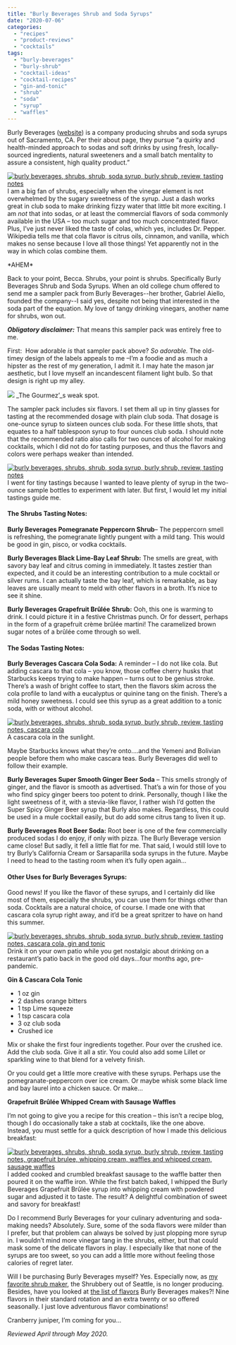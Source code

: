```yaml
---
title: "Burly Beverages Shrub and Soda Syrups"
date: "2020-07-06"
categories:
  - "recipes"
  - "product-reviews"
  - "cocktails"
tags:
  - "burly-beverages"
  - "burly-shrub"
  - "cocktail-ideas"
  - "cocktail-recipes"
  - "gin-and-tonic"
  - "shrub"
  - "soda"
  - "syrup"
  - "waffles"
---
```


Burly Beverages ([website](https://www.burlybeverages.com/)) is a company producing shrubs and soda syrups out of Sacramento, CA. Per their about page, they pursue “a quirky and health-minded approach to sodas and soft drinks by using fresh, locally-sourced ingredients, natural sweeteners and a small batch mentality to assure a consistent, high quality product.”

[![burly beverages, shrubs, shrub, soda syrup, burly shrub, review, tasting notes](https://thegourmez-wpmedia.s3.amazonaws.com/2020/07/Burly-Shrubs-001-397x500.jpg)](https://thegourmez-wpmedia.s3.amazonaws.com/2020/07/Burly-Shrubs-001.jpg)I am a big fan of shrubs, especially when the vinegar element is not overwhelmed by the sugary sweetness of the syrup. Just a dash works great in club soda to make drinking fizzy water that little bit more exciting. I am _not_ that into sodas, or at least the commercial flavors of soda commonly available in the USA – too much sugar and too much concentrated flavor. Plus, I’ve just never liked the taste of colas, which yes, includes Dr. Pepper. Wikipedia tells me that cola flavor is citrus oils, cinnamon, and vanilla, which makes no sense because I love all those things! Yet apparently not in the way in which colas combine them.

\*AHEM\*

Back to your point, Becca. Shrubs, your point is shrubs. Specifically Burly Beverages Shrub and Soda Syrups. When an old college chum offered to send me a sampler pack from Burly Beverages--her brother, Gabriel Aiello, founded the company--I said yes, despite not being that interested in the soda part of the equation. My love of tangy drinking vinegars, another name for shrubs, won out.

**_Obligatory disclaimer:_** That means this sampler pack was entirely free to me.

First:  How adorable _is_ that sampler pack above? _So adorable._ The old-timey design of the labels appeals to me –I’m a foodie and as much a hipster as the rest of my generation, I admit it. I may hate the mason jar aesthetic, but I love myself an incandescent filament light bulb. So that design is right up my alley.




<div class="caption">

[![](https://thegourmez-wpmedia.s3.amazonaws.com/2020/07/led-teardrop-filament-40w-equivalent-light-bulb-2-c-500x449.jpg)](https://thegourmez-wpmedia.s3.amazonaws.com/2020/07/led-teardrop-filament-40w-equivalent-light-bulb-2-c.jpg) _The Gourmez’_s weak spot.</div>


The sampler pack includes six flavors. I set them all up in tiny glasses for tasting at the recommended dosage with plain club soda. That dosage is one-ounce syrup to sixteen ounces club soda. For these little shots, that equates to a half tablespoon syrup to four ounces club soda. I should note that the recommended ratio also calls for two ounces of alcohol for making cocktails, which I did not do for tasting purposes, and thus the flavors and colors were perhaps weaker than intended.

[![burly beverages, shrubs, shrub, soda syrup, burly shrub, review, tasting notes](https://thegourmez-wpmedia.s3.amazonaws.com/2020/07/Burly-Shrubs-003-345x500.jpg)](https://thegourmez-wpmedia.s3.amazonaws.com/2020/07/Burly-Shrubs-003.jpg)I went for tiny tastings because I wanted to leave plenty of syrup in the two-ounce sample bottles to experiment with later. But first, I would let my initial tastings guide me.

#### The Shrubs Tasting Notes:

**Burly Beverages Pomegranate Peppercorn Shrub**– The peppercorn smell is refreshing, the pomegranate lightly pungent with a mild tang. This would be good in gin, pisco, or vodka cocktails.

**Burly Beverages Black Lime-Bay Leaf Shrub:** The smells are great, with savory bay leaf and citrus coming in immediately. It tastes zestier than expected, and it could be an interesting contribution to a mule cocktail or silver rums. I can actually taste the bay leaf, which is remarkable, as bay leaves are usually meant to meld with other flavors in a broth. It’s nice to see it shine.

**Burly Beverages Grapefruit Brûlée** **Shrub:** Ooh, this one is warming to drink. I could picture it in a festive Christmas punch. Or for dessert, perhaps in the form of a grapefruit crème brûlée martini! The caramelized brown sugar notes of a brûlée come through so well.

#### The Sodas Tasting Notes:

**Burly Beverages Cascara Cola Soda:** A reminder – I do not like cola. But adding cascara to that cola – you know, those coffee cherry husks that Starbucks keeps trying to make happen – turns out to be genius stroke. There’s a wash of bright coffee to start, then the flavors skim across the cola profile to land with a eucalyptus or quinine tang on the finish. There’s a mild honey sweetness. I could see this syrup as a great addition to a tonic soda, with or without alcohol.




<div class="caption">

[![burly beverages, shrubs, shrub, soda syrup, burly shrub, review, tasting notes, cascara cola](https://thegourmez-wpmedia.s3.amazonaws.com/2020/07/Burly-Shrubs-004-358x500.jpg)](https://thegourmez-wpmedia.s3.amazonaws.com/2020/07/Burly-Shrubs-004.jpg) A cascara cola in the sunlight.</div>


Maybe Starbucks knows what they’re onto....and the Yemeni and Bolivian people before them who make cascara teas. Burly Beverages did well to follow their example.

**Burly Beverages Super Smooth Ginger Beer Soda** – This smells strongly of ginger, and the flavor is smooth as advertised. That’s a win for those of you who find spicy ginger beers too potent to drink. Personally, though I like the light sweetness of it, with a stevia-like flavor, I rather wish I’d gotten the Super Spicy Ginger Beer syrup that Burly also makes. Regardless, this could be used in a mule cocktail easily, but do add some citrus tang to liven it up.

**Burly Beverages Root Beer Soda:** Root beer is one of the few commercially produced sodas I do enjoy, if only with pizza. The Burly Beverage version came close! But sadly, it fell a little flat for me. That said, I would still love to try Burly’s California Cream or Sarsaparilla soda syrups in the future. Maybe I need to head to the tasting room when it’s fully open again...

#### Other Uses for Burly Beverages Syrups:

Good news! If you like the flavor of these syrups, and I certainly did like most of them, especially the shrubs, you can use them for things other than soda. Cocktails are a natural choice, of course. I made one with that cascara cola syrup right away, and it’d be a great spritzer to have on hand this summer.

[![burly beverages, shrubs, shrub, soda syrup, burly shrub, review, tasting notes, cascara cola, gin and tonic](https://thegourmez-wpmedia.s3.amazonaws.com/2020/07/Burly-Shrubs-008-500x470.jpg)](https://thegourmez-wpmedia.s3.amazonaws.com/2020/07/Burly-Shrubs-008.jpg)Drink it on your own patio while you get nostalgic about drinking on a restaurant’s patio back in the good old days...four months ago, pre-pandemic.

**Gin & Cascara Cola Tonic**

- 1 oz gin
- 2 dashes orange bitters
- 1 tsp Lime squeeze
- 1 tsp cascara cola
- 3 oz club soda
- Crushed ice

Mix or shake the first four ingredients together. Pour over the crushed ice. Add the club soda. Give it all a stir. You could also add some Lillet or sparkling wine to that blend for a velvety finish.

Or you could get a little more creative with these syrups. Perhaps use the pomegranate-peppercorn over ice cream. Or maybe whisk some black lime and bay laurel into a chicken sauce. Or make...

**Grapefruit Brûlée Whipped Cream with Sausage Waffles**

I’m not going to give you a recipe for this creation – this isn’t a recipe blog, though I do occasionally take a stab at cocktails, like the one above. Instead, you must settle for a quick description of how I made this delicious breakfast:

[![burly beverages, shrubs, shrub, soda syrup, burly shrub, review, tasting notes, grapefruit brulee, whipping cream, waffles and whipped cream, sausage waffles](https://thegourmez-wpmedia.s3.amazonaws.com/2020/07/Burly-Shrubs-007-500x500.jpg)](https://thegourmez-wpmedia.s3.amazonaws.com/2020/07/Burly-Shrubs-007.jpg)I added cooked and crumbled breakfast sausage to the waffle batter then poured it on the waffle iron. While the first batch baked, I whipped the Burly Beverages Grapefruit Brûlée syrup into whipping cream with powdered sugar and adjusted it to taste. The result? A delightful combination of sweet and savory for breakfast!

Do I recommend Burly Beverages for your culinary adventuring and soda-making needs? Absolutely. Sure, some of the soda flavors were milder than I prefer, but that problem can always be solved by just plopping more syrup in. I wouldn’t mind more vinegar tang in the shrubs, either, but that could mask some of the delicate flavors in play. I especially like that none of the syrups are too sweet, so you can add a little more without feeling those calories of regret later.

Will I be purchasing Burly Beverages myself? Yes. Especially now, as [my favorite shrub maker](https://thegourmez.com/2018/09/05/the-shrubbery-shrub-drinking-vinegar/), the Shrubbery out of Seattle, is no longer producing. Besides, have you looked at [the list of flavors](https://www.burlybeverages.com/retailshop) Burly Beverages makes?! Nine flavors in their standard rotation and an extra twenty or so offered seasonally. I just love adventurous flavor combinations!

Cranberry juniper, I’m coming for you...

_Reviewed April through May 2020._
